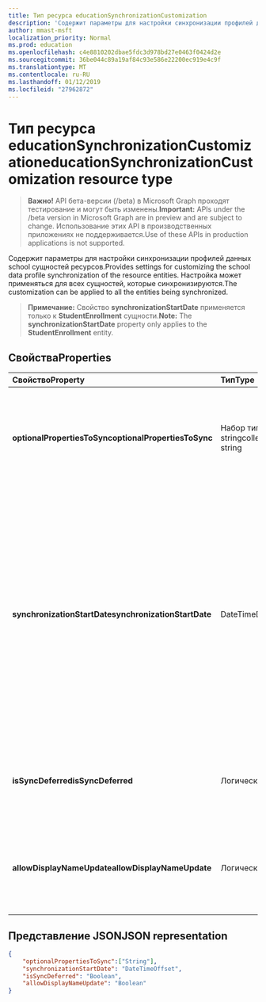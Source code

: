 ```yaml
---
title: Тип ресурса educationSynchronizationCustomization
description: 'Содержит параметры для настройки синхронизации профилей данных school сущностей ресурсов. Настройка может применяться для всех сущностей, которые синхронизируются. '
author: mmast-msft
localization_priority: Normal
ms.prod: education
ms.openlocfilehash: c4e8810202dbae5fdc3d978bd27e0463f0424d2e
ms.sourcegitcommit: 36be044c89a19af84c93e586e22200ec919e4c9f
ms.translationtype: MT
ms.contentlocale: ru-RU
ms.lasthandoff: 01/12/2019
ms.locfileid: "27962872"
---
```

# <a name="educationsynchronizationcustomization-resource-type"></a><span data-ttu-id="f6351-104">Тип ресурса educationSynchronizationCustomization</span><span class="sxs-lookup"><span data-stu-id="f6351-104">educationSynchronizationCustomization resource type</span></span>

> <span data-ttu-id="f6351-105">**Важно!** API бета-версии (/beta) в Microsoft Graph проходят тестирование и могут быть изменены.</span><span class="sxs-lookup"><span data-stu-id="f6351-105">**Important:** APIs under the /beta version in Microsoft Graph are in preview and are subject to change.</span></span> <span data-ttu-id="f6351-106">Использование этих API в производственных приложениях не поддерживается.</span><span class="sxs-lookup"><span data-stu-id="f6351-106">Use of these APIs in production applications is not supported.</span></span>

<span data-ttu-id="f6351-107">Содержит параметры для настройки синхронизации профилей данных school сущностей ресурсов.</span><span class="sxs-lookup"><span data-stu-id="f6351-107">Provides settings for customizing the school data profile synchronization of the resource entities.</span></span> <span data-ttu-id="f6351-108">Настройка может применяться для всех сущностей, которые синхронизируются.</span><span class="sxs-lookup"><span data-stu-id="f6351-108">The customization can be applied to all the entities being synchronized.</span></span> 

><span data-ttu-id="f6351-109">**Примечание:** Свойство **synchronizationStartDate** применяется только к **StudentEnrollment** сущности.</span><span class="sxs-lookup"><span data-stu-id="f6351-109">**Note:** The **synchronizationStartDate** property only applies to the **StudentEnrollment** entity.</span></span>

## <a name="properties"></a><span data-ttu-id="f6351-110">Свойства</span><span class="sxs-lookup"><span data-stu-id="f6351-110">Properties</span></span>

| <span data-ttu-id="f6351-111">Свойство</span><span class="sxs-lookup"><span data-stu-id="f6351-111">Property</span></span> | <span data-ttu-id="f6351-112">Тип</span><span class="sxs-lookup"><span data-stu-id="f6351-112">Type</span></span> | <span data-ttu-id="f6351-113">Описание</span><span class="sxs-lookup"><span data-stu-id="f6351-113">Description</span></span> |
|:-|:-|:-|
| <span data-ttu-id="f6351-114">**optionalPropertiesToSync**</span><span class="sxs-lookup"><span data-stu-id="f6351-114">**optionalPropertiesToSync**</span></span> | <span data-ttu-id="f6351-115">Набор типа string</span><span class="sxs-lookup"><span data-stu-id="f6351-115">collection of string</span></span> |  <span data-ttu-id="f6351-116">Коллекция имен свойств для синхронизации. Если задано значение null, все свойства будут синхронизированы.</span><span class="sxs-lookup"><span data-stu-id="f6351-116">The collection of property names to sync. If set to null, all properties will be synchronized.</span></span>       |
| <span data-ttu-id="f6351-117">**synchronizationStartDate**</span><span class="sxs-lookup"><span data-stu-id="f6351-117">**synchronizationStartDate**</span></span> | <span data-ttu-id="f6351-118">DateTime</span><span class="sxs-lookup"><span data-stu-id="f6351-118">DateTime</span></span> |  <span data-ttu-id="f6351-119">Дата начала для синхронизации.</span><span class="sxs-lookup"><span data-stu-id="f6351-119">The date that the synchronization should start.</span></span> <span data-ttu-id="f6351-120">Это значение необходимо задать в будущем.</span><span class="sxs-lookup"><span data-stu-id="f6351-120">This value should be set to a future date.</span></span> <span data-ttu-id="f6351-121">Если параметр имеет значение null, ресурс будет синхронизирован после завершения настройки профиля.</span><span class="sxs-lookup"><span data-stu-id="f6351-121">If set to null, the resource will be synchronized when the profile setup completes.</span></span> <span data-ttu-id="f6351-122">**Примечание:** Применяется только к свойству **StudentEnrollment** .</span><span class="sxs-lookup"><span data-stu-id="f6351-122">**Note:** This only applies to the **StudentEnrollment** property.</span></span>      |
|<span data-ttu-id="f6351-123">**isSyncDeferred**</span><span class="sxs-lookup"><span data-stu-id="f6351-123">**isSyncDeferred**</span></span> |<span data-ttu-id="f6351-124">Логический</span><span class="sxs-lookup"><span data-stu-id="f6351-124">Boolean</span></span> | <span data-ttu-id="f6351-125">Указывает, будет ли синхронизация родительской сущности откладывается на более позднюю дату.</span><span class="sxs-lookup"><span data-stu-id="f6351-125">Indicates whether synchronization of the parent entity is deferred to a later date.</span></span> |
| <span data-ttu-id="f6351-126">**allowDisplayNameUpdate**</span><span class="sxs-lookup"><span data-stu-id="f6351-126">**allowDisplayNameUpdate**</span></span> | <span data-ttu-id="f6351-127">Логический</span><span class="sxs-lookup"><span data-stu-id="f6351-127">Boolean</span></span> |  <span data-ttu-id="f6351-128">Указывает, является ли отображаемое имя ресурса может быть перезаписана при синхронизации.</span><span class="sxs-lookup"><span data-stu-id="f6351-128">Indicates whether the display name of the resource can be overwritten by the sync.</span></span>         |


## <a name="json-representation"></a><span data-ttu-id="f6351-129">Представление JSON</span><span class="sxs-lookup"><span data-stu-id="f6351-129">JSON representation</span></span>
<!-- {
  "blockType": "resource",
  "optionalProperties": [

  ],
  "@odata.type": "#microsoft.graph.educationSynchronizationCustomization"
}-->

```json
{  
    "optionalPropertiesToSync":["String"],
    "synchronizationStartDate": "DateTimeOffset",
    "isSyncDeferred": "Boolean",
    "allowDisplayNameUpdate": "Boolean"
}
```
